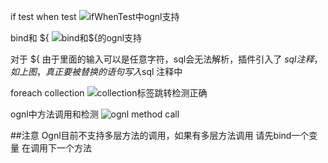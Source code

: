 if test when test
![ifWhenTest中ognl支持](https://gejun123456.coding.net/p/MyBatisCodeHelper-Pro/d/MyBatisCodeHelper-Pro/git/raw/master/screenshots/ifWhenTest中ognl支持.gif)

bind和 ${
![bind和${的ognl支持](https://gejun123456.coding.net/p/MyBatisCodeHelper-Pro/d/MyBatisCodeHelper-Pro/git/raw/master/screenshots/bind和${的ognl支持.gif)

对于 ${ 由于里面的输入可以是任意字符，sql会无法解析，插件引入了 $sql注释，如上图，真正要被替换的语句写入$sql 注释中

foreach collection
![collection标签跳转检测正确](https://gejun123456.coding.net/p/MyBatisCodeHelper-Pro/d/MyBatisCodeHelper-Pro/git/raw/master/screenshots/collection标签跳转检测正确.gif)

ognl中方法调用和检测
![ognl method call](https://gejun123456.coding.net/p/MyBatisCodeHelper-Pro/d/MyBatisCodeHelper-Pro/git/raw/master/screenshots/collectionCallMethdo.gif)

##注意 
Ognl目前不支持多层方法的调用，如果有多层方法调用 请先bind一个变量 在调用下一个方法
